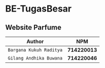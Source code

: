 # BE-TugasBesar
## Website Parfume

| Author | NPM |
| --- | --- |
| `Bargana Kukuh Raditya` | **714220013** |
| `Gilang Andhika Buwana` | **714220046** |